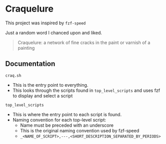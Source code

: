 # Craquelure

This project was inspired by `fzf-speed`

Just a random word I chanced upon and liked.

> Craquelure: a network of fine cracks in the paint or varnish of a painting

## Documentation

`craq.sh`
- This is the entry point to everything.
- This looks through the scripts found in `top_level_scripts` and uses fzf to display and select a script

`top_level_scripts`
- This is where the entry point to each script is found.
- Naming convention for each top-level script:
    - Name must be preceded with an underscore
    - This is the original naming convention used by fzf-speed
    - `_<NAME_OF_SCRIPT>,---,<SHORT_DESCRIPTION_SEPARATED_BY_PERIODS>`
